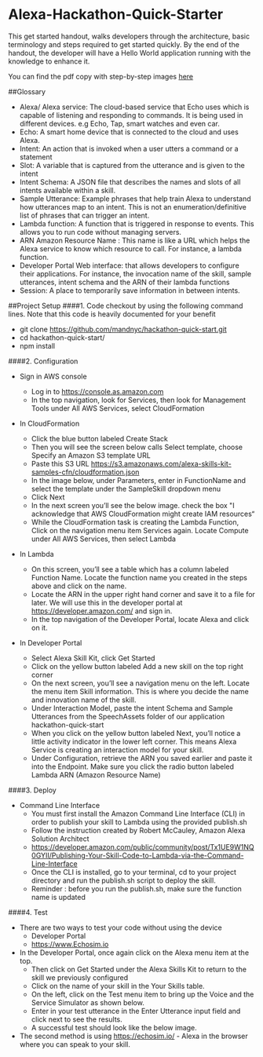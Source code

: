 # Alexa-Hackathon-Quick-Starter
This get started handout, walks developers through the architecture, basic terminology and steps required to get started quickly. By the end of the handout, the developer will have a Hello World application running with the knowledge to enhance it. 

You can find the pdf copy with step-by-step images [here](Alexa-Hackathon-Quick-Starter/AlexaHackathonQuickStarterGuide.pdf)

##Glossary
- Alexa/ Alexa service: The cloud-based service that Echo uses which is capable of listening and responding to commands. It is being used in different devices. e.g Echo, Tap, smart watches and  even car.
- Echo: A smart home device that is connected to the cloud and uses Alexa.
- Intent: An action that is invoked when a user utters a command or a statement
- Slot: A variable that is captured from the utterance and is given to the intent
- Intent Schema: A JSON file that describes the names and slots of all intents available within a skill.
- Sample Utterance: Example phrases that help train Alexa to understand how utterances map to an intent. This is not an enumeration/definitive list of phrases that can trigger an intent.
- Lambda function: A function that is triggered in response to events. This allows you to run code without managing servers.
- ARN Amazon Resource Name : This name is like a URL which helps the Alexa service to know which resource to call. For instance, a lambda function.
- Developer Portal Web interface: that allows developers to configure their applications. For instance, the invocation name of the skill, sample utterances, intent schema and the ARN of their lambda functions
- Session: A place to temporarily save information in between intents.

##Project Setup
####1. Code checkout by using the following command lines. Note that this code is heavily documented for your benefit
  * git clone https://github.com/mandnyc/hackathon-quick-start.git
  * cd hackathon-quick-start/
  * npm install

####2. Configuration
  * Sign in AWS console
    * Log in to https://console.as.amazon.com
    * In the top navigation, look for Services, then look for Management Tools under All AWS Services, select CloudFormation
    
  * In CloudFormation
    * Click the blue button labeled Create Stack
    * Then you will see the screen below calls Select template, choose Specify an Amazon S3 template URL
    * Paste this S3 URL https://s3.amazonaws.com/alexa-skills-kit-samples-cfn/cloudformation.json
    * In the image below, under Parameters, enter in FunctionName and select the template under the SampleSkill dropdown menu
    * Click Next
    * In the next screen you’ll see the below image. check the box "I acknowledge that AWS CloudFormation might create IAM resources“
    * While the CloudFormation task is creating the Lambda Function, Click on the navigation menu item Services again. Locate Compute under All AWS Services, then select Lambda
  * In Lambda
    * On this screen, you’ll see a table which has a column labeled Function Name. Locate the function name you created in the steps above and click on the name. 
    * Locate the ARN in the upper right hand corner and save it to a file for later. We will use this in the developer portal at https://developer.amazon.com/ and sign in.
    * In the top navigation of the Developer Portal, locate Alexa and click on it.
  * In Developer Portal
    * Select Alexa Skill Kit, click Get Started
    * Click on the yellow button labeled Add a new skill on the top right corner
    * On the next screen, you’ll see a navigation menu on the left. Locate the menu item Skill information. This is where you decide the name and innovation name of the skill. 
    * Under Interaction Model, paste the intent Schema and Sample Utterances from the SpeechAssets folder of our application hackathon-quick-start
    * When you click on the yellow button labeled Next, you’ll notice a little activity indicator in the lower left corner. This means Alexa Service is creating an interaction model for your skill.
    * Under Configuration, retrieve the ARN you saved earlier and paste it into the Endpoint. Make sure you click the radio button labeled Lambda ARN (Amazon Resource Name)
  

####3. Deploy
  * Command Line Interface
    * You must first install the Amazon Command Line Interface (CLI) in order to publish your skill to Lambda using the provided publish.sh
    * Follow the instruction created by Robert McCauley, Amazon Alexa Solution Architect 
    * https://developer.amazon.com/public/community/post/Tx1UE9W1NQ0GYII/Publishing-Your-Skill-Code-to-Lambda-via-the-Command-Line-Interface
    * Once the CLI is installed, go to your terminal, cd to your project directory and run the publish.sh script to deploy the skill.
    * Reminder :  before you run the publish.sh, make sure the function name is updated
    

####4. Test
  * There are two ways to test your code without using the device
    * Developer Portal
    * https://www.Echosim.io  
  * In the Developer Portal, once again click on the Alexa menu item at the top.
    * Then click on Get Started under the Alexa Skills Kit to return to the skill we previously configured
    * Click on the name of your skill in the Your Skills table.
    * On the left, click on the Test menu item to bring up the Voice and the Service Simulator as shown below.
    * Enter in your test utterance in the Enter Utterance input field and click next to see the results.
    * A successful test should look like the below image.
  * The second method is using https://echosim.io/ - Alexa in the browser where you can speak to your skill.


